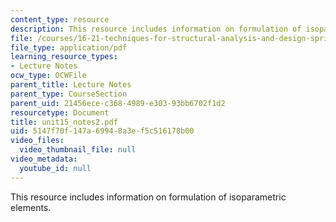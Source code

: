 ```yaml
---
content_type: resource
description: This resource includes information on formulation of isoparametric elements.
file: /courses/16-21-techniques-for-structural-analysis-and-design-spring-2005/5147f70f147a69948a3ef5c516178b00_unit15_notes2.pdf
file_type: application/pdf
learning_resource_types:
- Lecture Notes
ocw_type: OCWFile
parent_title: Lecture Notes
parent_type: CourseSection
parent_uid: 21456ece-c368-4989-e303-93bb6702f1d2
resourcetype: Document
title: unit15_notes2.pdf
uid: 5147f70f-147a-6994-8a3e-f5c516178b00
video_files:
  video_thumbnail_file: null
video_metadata:
  youtube_id: null
---
```

This resource includes information on formulation of isoparametric elements.


